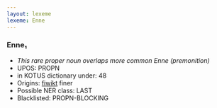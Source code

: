 ```yaml
---
layout: lexeme
lexeme: Enne
---
```


###  Enne₁

* _This rare proper noun overlaps more common *Enne* (premonition)_
* UPOS:  PROPN
* in KOTUS dictionary under:  48
* Origins: [fiwikt](https://fi.wiktionary.org/wiki/Enne) finer 
* Possible NER class:  LAST
* Blacklisted:  PROPN-BLOCKING

